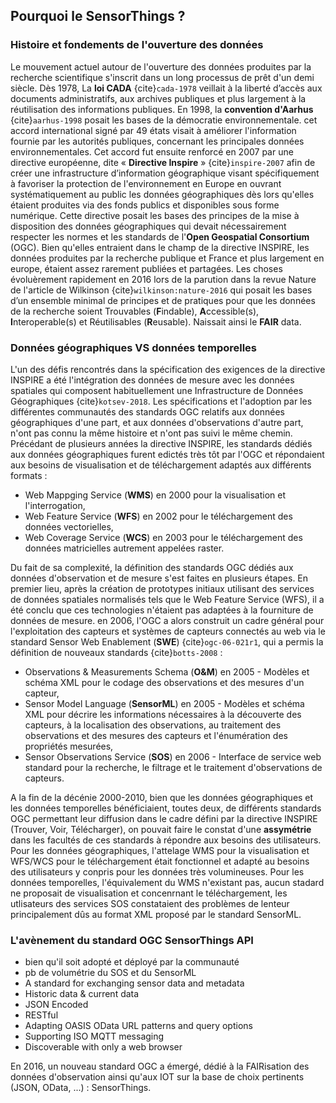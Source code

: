 ## Pourquoi le SensorThings ?

### Histoire et fondements de l'ouverture des données
Le mouvement actuel autour de l'ouverture des données produites par la recherche scientifique s'inscrit dans un long processus de prêt d'un demi siècle. 
Dès 1978, La **loi CADA** {cite}`cada-1978` veillait à la liberté d’accès aux documents administratifs, aux archives publiques et plus largement à la réutilisation des informations publiques. En 1998, la **convention d'Aarhus** {cite}`aarhus-1998` posait les bases de la démocratie environnementale. cet accord international signé par 49 états visait à améliorer l'information fournie par les autorités publiques, concernant les principales données environnementales. Cet accord fut ensuite renforcé en 2007 par une directive européenne, dite « **Directive Inspire** » {cite}`inspire-2007` afin de créer une infrastructure d’information géographique visant spécifiquement à favoriser la protection de l'environnement en Europe en ouvrant systématiquement au public les données géographiques dès lors qu'elles étaient produites via des fonds publics et disponibles sous forme numérique. Cette directive posait les bases des principes de la mise à disposition des données géographiques qui devait nécessairement respecter les normes et les standards de l'**Open Geospatial Consortium** (OGC). Bien qu'elles entraient dans le champ de la directive INSPIRE, les données produites par la recherche publique et France et plus largement en europe, étaient assez rarement publiées et partagées. Les choses évoluèrement rapidement en 2016 lors de la parution dans la revue Nature de l'article de Wilkinson {cite}`wilkinson:nature-2016` qui posait les bases d’un ensemble minimal de principes et de pratiques pour que les données de la recherche soient Trouvables (**F**indable), **A**ccessible(s), **I**nteroperable(s) et Réutilisables (**R**eusable). Naissait ainsi le **FAIR** data.

### Données géographiques VS données temporelles
L'un des défis rencontrés dans la spécification des exigences de la directive INSPIRE a été l'intégration des données de mesure avec les données spatiales qui composent habituellement une Infrastructure de Données Géographiques {cite}`kotsev-2018`. Les spécifications et l'adoption par les différentes communautés des standards OGC relatifs aux données géographiques d'une part, et aux données d'observations d'autre part, n'ont pas connu la même histoire et n'ont pas suivi le même chemin.
Précédant de plusieurs années la directive INSPIRE, les standards dédiés aux données géographiques furent edictés très tôt par l'OGC et répondaient aux besoins de visualisation et de téléchargement adaptés aux différents formats : 
- Web Mappging Service (**WMS**) en 2000 pour la visualisation et l'interrogation,
- Web Feature Service (**WFS**) en 2002 pour le téléchargement des données vectorielles,
- Web Coverage Service (**WCS**) en 2003 pour le téléchargement des données matricielles autrement appelées raster. 

Du fait de sa complexité, la définition des standards OGC dédiés aux données d'observation et de mesure s'est faites en plusieurs étapes. En premier lieu, 
après la création de prototypes initiaux utilisant des services de données spatiales normalisés tels que le Web Feature Service (WFS), il a été conclu que ces technologies n'étaient pas adaptées à la fourniture de données de mesure. en 2006, l'OGC a alors construit un cadre général pour l'exploitation des capteurs et systèmes de capteurs connectés au web via le standard Sensor Web Enablement (**SWE**) {cite}`ogc-06-021r1`, qui a permis la définition de nouveaux standards {cite}`botts-2008` :
- Observations & Measurements Schema (**O&M**) en 2005 - Modèles et schéma XML pour le codage des observations et des mesures d'un capteur,
- Sensor Model Language (**SensorML**) en 2005 - Modèles et schéma XML pour décrire les informations nécessaires à la découverte des capteurs, à la localisation des observations, au traitement des observations et des mesures des capteurs et l'énumération des propriétés mesurées,
- Sensor Observations Service (**SOS**) en 2006 - Interface de service web standard pour la recherche, le filtrage et le traitement d'observations de capteurs.

A la fin de la décénie 2000-2010, bien que les données géographiques et les données temporelles bénéficiaient, toutes deux, de différents standards OGC permettant leur diffusion dans le cadre défini par la directive INSPIRE (Trouver, Voir, Télécharger), on pouvait faire le constat d'une **assymétrie** dans les facultés de ces standards à répondre aux besoins des utilisateurs.
Pour les données géographiques, l'attelage WMS pour la visualisation et WFS/WCS pour le téléchargement était fonctionnel et adapté au besoins des utilisateurs y conpris pour les données très volumineuses. Pour les données temporelles, l'équivalement du WMS n'existant pas, aucun stadard ne proposait de visualisation et concenrnant le téléchargement, les utlisateurs des services SOS constataient des problèmes de lenteur principalement dûs au format XML proposé par le standard SensorML.


### L'avènement du standard OGC SensorThings API
- bien qu'il soit adopté et déployé par la communauté
- pb de volumétrie du SOS et du SensorML
- A standard for exchanging sensor data and metadata
- Historic data & current data
- JSON Encoded
- RESTful
- Adapting OASIS OData URL patterns and query options
- Supporting ISO MQTT messaging
- Discoverable with only a web browser









En 2016, un nouveau standard OGC a émergé, dédié à la FAIRisation des données d'observation ainsi qu'aux IOT sur la base de choix pertinents (JSON, OData, ...) : SensorThings. 
